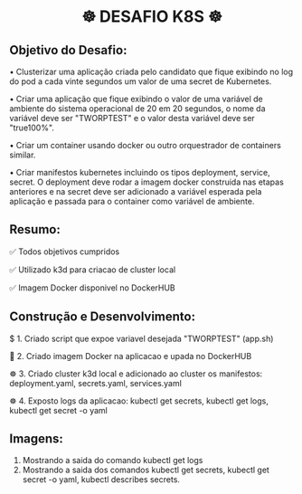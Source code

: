 <h1 align="center"> ☸ DESAFIO K8S ☸  </h1>

## Objetivo do Desafio:
• Clusterizar uma aplicação criada pelo candidato que fique exibindo no log do pod a cada vinte segundos um valor de uma secret de Kubernetes.

• Criar uma aplicação que fique exibindo o valor de uma variável de ambiente do sistema operacional de 20 em 20 segundos, o nome da variável deve ser "TWORPTEST" e o valor desta variável deve ser "true100%".

• Criar um container usando docker ou outro orquestrador de containers similar.

• Criar manifestos kubernetes incluindo os tipos deployment, service, secret. O deployment deve rodar a imagem docker construida nas etapas anteriores e na secret deve ser adicionado a variável esperada pela aplicação e passada para o container como variável de ambiente.

## Resumo:
✅ Todos objetivos cumpridos 

✅ Utilizado k3d para criacao de cluster local

✅ Imagem Docker disponivel no DockerHUB 

## Construção e Desenvolvimento:
$ 1. Criado script que expoe variavel desejada "TWORPTEST" (app.sh)

🐋 2. Criado imagem Docker na aplicacao e upada no DockerHUB

☸ 3. Criado cluster k3d local e adicionado ao cluster os manifestos: deployment.yaml, secrets.yaml, services.yaml

☸ 4. Exposto logs da aplicacao: kubectl get secrets, kubectl get  logs, kubectl get secret -o yaml 

## Imagens:

1. Mostrando a saida do comando kubectl get logs
2. Mostrando a saida dos comandos kubectl get secrets, kubectl get secret -o yaml, kubectl describes secrets.
